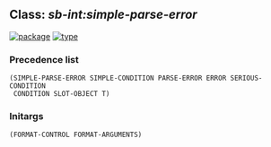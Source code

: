 ## Class: ***sb-int:simple-parse-error***
[![package](https://img.shields.io/badge/Package-SB--INT-5f9ea0.svg?style=social&colorA=999999)](../) [![type](https://img.shields.io/badge/Type-Class-5f9ea0.svg?style=social&colorA=999999)](../#class) 
### Precedence list
```
(SIMPLE-PARSE-ERROR SIMPLE-CONDITION PARSE-ERROR ERROR SERIOUS-CONDITION
 CONDITION SLOT-OBJECT T)
```
### Initargs
```
(FORMAT-CONTROL FORMAT-ARGUMENTS)
```
